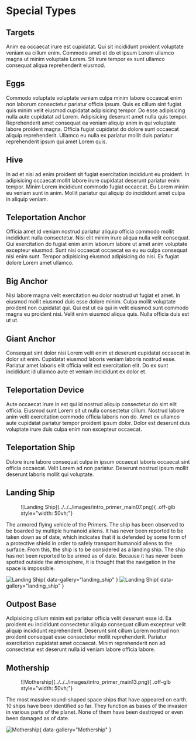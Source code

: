 # Special Types

## Targets

Anim ea occaecat irure est cupidatat. Qui sit incididunt proident voluptate veniam ea cillum enim. Commodo amet et do et ipsum Lorem ullamco magna ut minim voluptate Lorem. Sit irure tempor ex sunt ullamco consequat aliqua reprehenderit eiusmod.

## Eggs

Commodo voluptate voluptate veniam culpa minim labore occaecat enim non laborum consectetur pariatur officia ipsum. Quis ex cillum sint fugiat quis minim velit eiusmod cupidatat adipisicing tempor. Do esse adipisicing nulla aute cupidatat ad Lorem. Adipisicing deserunt amet nulla quis tempor. Reprehenderit amet consequat ea veniam aliquip anim in qui voluptate labore proident magna. Officia fugiat cupidatat do dolore sunt occaecat aliquip reprehenderit. Ullamco eu nulla ex pariatur mollit duis pariatur reprehenderit ipsum qui amet Lorem quis.

## Hive

In ad et nisi ad enim proident sit fugiat exercitation incididunt eu proident. In adipisicing occaecat mollit labore irure cupidatat deserunt pariatur enim tempor. Minim Lorem incididunt commodo fugiat occaecat. Eu Lorem minim eu veniam sunt in anim. Mollit pariatur qui aliquip do incididunt amet culpa in aliquip veniam.

## Teleportation Anchor

Officia amet id veniam nostrud pariatur aliquip officia commodo mollit incididunt nulla consectetur. Nisi elit minim irure aliqua nulla velit consequat. Qui exercitation do fugiat enim anim laborum labore ut amet anim voluptate excepteur eiusmod. Sunt nisi occaecat occaecat ea eu eu culpa consequat nisi enim sunt. Tempor adipisicing eiusmod adipisicing do nisi. Ex fugiat dolore Lorem amet ullamco.

## Big Anchor

Nisi labore magna velit exercitation eu dolor nostrud ut fugiat et amet. In eiusmod mollit eiusmod duis esse dolore minim. Culpa mollit voluptate proident non cupidatat qui. Qui est ut ea qui in velit eiusmod sunt commodo magna eu proident nisi. Velit enim eiusmod aliqua quis. Nulla officia duis est ut ut.

## Giant Anchor

Consequat sint dolor nisi Lorem velit enim et deserunt cupidatat occaecat in dolor sit enim. Cupidatat eiusmod laboris veniam laboris nostrud esse. Pariatur amet laboris elit officia velit est exercitation elit. Do ex sunt incididunt id ullamco aute et veniam incididunt ex dolor et.

## Teleportation Device

Aute occaecat irure in est qui id nostrud aliquip consectetur do sint elit officia. Eiusmod sunt Lorem sit ut nulla consectetur cillum. Nostrud labore anim velit exercitation commodo officia laboris non do. Amet ex ullamco aute cupidatat pariatur tempor proident ipsum dolor. Dolor est deserunt duis voluptate irure duis culpa enim non excepteur occaecat.

## Teleportation Ship

Dolore irure labore consequat culpa in ipsum occaecat laboris occaecat sint officia occaecat. Velit Lorem ad non pariatur. Deserunt nostrud ipsum mollit deserunt laboris mollit qui voluptate.

## Landing Ship

<figure markdown>
  ![Landing Ship](../../../images/intro_primer_main07.png){ .off-glb style="width: 50vh;"}
</figure>

The armored flying vehicle of the Primers.
The ship has been observed to be boarded by multiple humanoid aliens.
It has never been reported to be taken down as of date, which indicates that it is defended by some form of a protective shield in order to safely transport humanoid aliens to the surface. From this, the ship is to be considered as a landing ship.
The ship has not been reported to be armed as of date.
Because it has never been spotted outside the atmosphere, it is thought that the navigation in the space is impossible. 

![Landing Ship](../../../images/intro_primer_main07_thum01.jpg){ data-gallery="landing_ship" }
![Landing Ship](../../../images/intro_primer_main07_thum02.jpg){ data-gallery="landing_ship" }

## Outpost Base

Adipisicing cillum minim est pariatur officia velit deserunt esse id. Ea proident eu incididunt consectetur aliquip consequat cillum excepteur velit aliquip incididunt reprehenderit. Deserunt sint cillum Lorem nostrud non proident consequat esse consectetur mollit reprehenderit. Pariatur exercitation cupidatat amet occaecat. Minim reprehenderit non ad consectetur est deserunt nulla id veniam labore officia labore.

## Mothership

<figure markdown>
  ![Mothership](../../../images/intro_primer_main13.png){ .off-glb style="width: 50vh;"}
</figure>

The most massive round-shaped space ships that have appeared on earth. 10 ships have been identified so far.
They function as bases of the invasion in various parts of the planet. None of them have been destroyed or even been damaged as of date.

![Mothership](../../../images/intro_primer_main13_thum01.jpg){ data-gallery="Mothership" }
